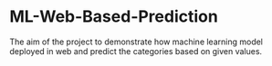 # ML-Web-Based-Prediction
The aim of the project to demonstrate how machine learning model deployed in web and predict the categories based on given values.
